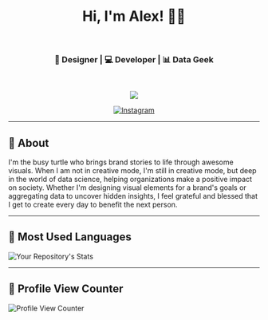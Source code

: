
<h1 align="center"> Hi, I'm Alex! 👨‍💻 </h1>    

<h3 align="center">  🎨 Designer | 💻 Developer | 📊 Data Geek</h3> <br>

<p align="center">
  <a href="https://skillicons.dev">
    <img src="https://skillicons.dev/icons?i=php,laravel,vue,python,figma,ps,ai,ae&perline=4" />
  </a>
</p>

<p align="center">
<!-- <a href="https://www.linkedin.com/in/alexander-corvin/"><img alt="LinkedIn" src="https://img.shields.io/badge/AlexCorvin-0077B5?style=for-the-badge&logo=linkedin&logoColor=white&link=https://www.linkedin.com/in/alexander-corvin/"></a> -->
<a href="https://instagram.com/corvindesigns"><img alt="Instagram" src="https://img.shields.io/badge/CorvinDesigns-E4405F?style=for-the-badge&logo=instagram&logoColor=white&link=https://instagram.com.com/corvindesigns"></a>
</p>

---------------------------------------------------------------------------------------------------------------------------------------------------------------------------------
## 🤠 About
I'm the busy turtle who brings brand stories to life through awesome visuals. When I am not in creative mode, I'm still in creative mode, but deep in the world of data science, helping organizations make a positive impact on society. Whether I'm designing visual elements for a brand's goals or aggregating data to uncover hidden insights, I feel grateful and blessed that I get to create every day to benefit the next person.

---------------------------------------------------------------------------------------------------------------------------------------------------------------------------------

## 💙 Most Used Languages
![Your Repository's Stats](https://github-readme-stats.vercel.app/api/top-langs/?username=acorvin&theme=blue-green)

---------------------------------------------------------------------------------------------------------------------------------------------------------------------------------

## 👀 Profile View Counter
![Profile View Counter](https://komarev.com/ghpvc/?username=acorvin)



<!--
**acorvin/acorvin** is a ✨ _special_ ✨ repository because its `README.md` (this file) appears on your GitHub profile.

Here are some ideas to get you started:

- 🔭 I’m currently working on ...
- 🌱 I’m currently learning ...
- 👯 I’m looking to collaborate on ...
- 🤔 I’m looking for help with ...
- 💬 Ask me about ...
- 📫 How to reach me: ...
- 😄 Pronouns: ...
- ⚡ Fun fact: ...
-->
